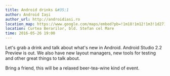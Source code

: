 ```yaml
---
title: Android drinks &#35;1
author: Android Iași
author_url: http://androidiasi.ro
location_map: https://www.google.com/maps/embed?pb=!1m18!1m12!1m3!1d2712.7633459247045!2d27.57965375129754!3d47.16248917905539!2m3!1f0!2f0!3f0!3m2!1i1024!2i768!4f13.1!3m3!1m2!1s0x40cafb77415d8b05%3A0xffd71551a863a142!2sCurtea+Berarilor+Timi%C8%99oreana!5e0!3m2!1sen!2sro!4v1463910938275
location: Curtea Berarilor, bld. Stefan cel Mare
time: 2016-05-26 19:00
---
```

Let's grab a drink and talk about what's new in Android. Android Studio 2.2 Preview is out. We also have new layout managers, new tools for testing and other great things to talk about.

Bring a friend, this will be a relaxed beer-tea-wine kind of event.